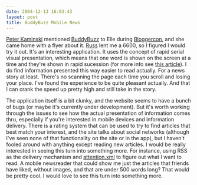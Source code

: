 ```yaml
---
date: 2004-12-13 16:03:43
layout: post
title: BuddyBuzz Mobile News
---
```


[Peter Kaminski](http://peterkaminski.com/) mentioned [BuddyBuzz](http://buddybuzz.org) to Elle during [Bloggercon](http://www.bloggercon.org/), and she came home with a flyer about it. [Russ](http://www.russellbeattie.com/notebook/) lent me a 6600, so I figured I would try it out. It's an interesting application. It uses the concept of rapid serial visual presentation, which means that one word is shown on the screen at a time and they're shown in rapid sucession (for more info see [this article](http://www.geek.com/news/geeknews/2002jan/bpd20020118009836.htm)). I do find information presented this way easier to read actually. For a news story at least. There's no scanning the page each time you scroll and losing your place. I've found the experience to be quite pleasant actually. And that I can crank the speed up pretty high and still take in the story.

The application itself is a bit clunky, and the website seems to have a bunch of bugs (or maybe it's currently under development). But it's worth working through the issues to see how the actual presentation of information comes thru, especially if you're interested in mobile devices and information delivery. There is a rating system that can be used to try to find articles that best match your interest, and the site talks about social networks (although I've seen none of that functionality on the site or in the app), but I haven't fooled around with anything except reading new articles. I would be really interested in seeing this turn into something more. For instance, using RSS as the delivery mechanism and [attention.xml](http://developers.technorati.com/wiki/attentionxml) to figure out what I want to read. A mobile newsreader that could show me just the articles that friends have liked, without images, and that are under 500 words long? That would be pretty cool. I would love to see this turn into something more.
